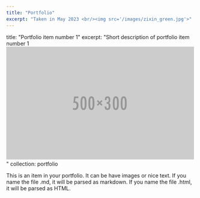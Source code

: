 ```yaml
---
title: "Portfolio"
excerpt: "Taken in May 2023 <br/><img src='/images/zixin_green.jpg'>"
---
```

title: "Portfolio item number 1"
excerpt: "Short description of portfolio item number 1<br/><img src='/images/500x300.png'>"
collection: portfolio


This is an item in your portfolio. It can be have images or nice text. If you name the file .md, it will be parsed as markdown. If you name the file .html, it will be parsed as HTML. 

